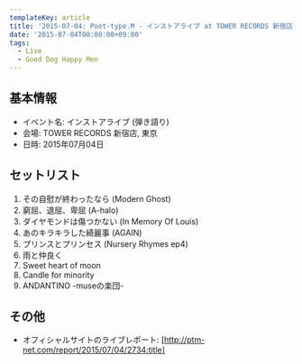 ```yaml
---
templateKey: article
title: '2015-07-04: Poet-type.M - インストアライブ at TOWER RECORDS 新宿店'
date: '2015-07-04T00:00:00+09:00'
tags:
  - Live
  - Good Dog Happy Men
---
```

## 基本情報

* イベント名: インストアライブ (弾き語り)
* 会場: TOWER RECORDS 新宿店, 東京
* 日時: 2015年07月04日

## セットリスト

1. その自慰が終わったなら (Modern Ghost)
1. 窮屈、退屈、卑屈 (A-halo)
1. ダイヤモンドは傷つかない (In Memory Of Louis)
1. あのキラキラした綺麗事 (AGAIN)
1. プリンスとプリンセス (Nursery Rhymes ep4)
1. 雨と仲良く
1. Sweet heart of moon
1. Candle for minority
1. ANDANTINO -museの楽団-

## その他

* オフィシャルサイトのライブレポート: [http://ptm-net.com/report/2015/07/04/2734:title]
